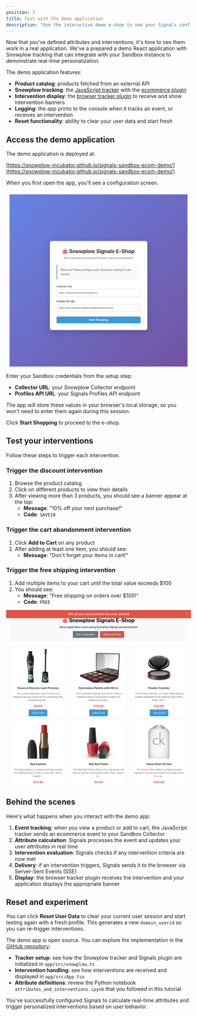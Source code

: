```yaml
---
position: 5
title: Test with the demo application
description: "Use the interactive demo e-shop to see your Signals configuration in action."
---
```


Now that you've defined attributes and interventions, it's time to see them work in a real application. We've a prepared a demo React application with Snowplow tracking that can integrate with your Sandbox instance to demonstrate real-time personalization.

The demo application features:

* **Product catalog**: products fetched from an external API
* **Snowplow tracking**: the [JavaScript tracker](/docs/sources/trackers/web-trackers/) with the [ecommerce plugin](/docs/sources/trackers/web-trackers/tracking-events/ecommerce/)
* **Intervention display**: the [browser tracker plugin](/docs/signals/receive-interventions/#using-the-browser-tracker-plugin) to receive and show intervention banners
* **Logging**: the app prints to the console when it tracks an event, or receives an intervention
* **Reset functionality**: ability to clear your user data and start fresh

## Access the demo application

The demo application is deployed at:

[https://snowplow-incubator.github.io/signals-sandbox-ecom-demo/](https://snowplow-incubator.github.io/signals-sandbox-ecom-demo/)

When you first open the app, you'll see a configuration screen.

![Screenshot showing the configuration page of the demo app.](./images/demo-configure.png)

Enter your Sandbox credentials from the setup step:

* **Collector URL**: your Snowplow Collector endpoint
* **Profiles API URL**: your Signals Profiles API endpoint

The app will store these values in your browser's local storage, so you won't need to enter them again during this session.

Click **Start Shopping** to proceed to the e-shop.

## Test your interventions

Follow these steps to trigger each intervention.

### Trigger the discount intervention

1. Browse the product catalog
2. Click on different products to view their details
3. After viewing more than 3 products, you should see a banner appear at the top:
   * **Message**: "10% off your next purchase!"
   * **Code**: `SAVE10`

### Trigger the cart abandonment intervention

1. Click **Add to Cart** on any product
2. After adding at least one item, you should see:
   * **Message**: "Don't forget your items in cart!"

### Trigger the free shipping intervention

1. Add multiple items to your cart until the total value exceeds $100
2. You should see:
   * **Message**: "Free shipping on orders over $100!"
   * **Code**: `FREE`

![Screenshot showing a triggered intervention in the demo app.](./images/demo-intervention.png)

## Behind the scenes

Here's what happens when you interact with the demo app:

1. **Event tracking**: when you view a product or add to cart, the JavaScript tracker sends an ecommerce event to your Sandbox Collector
2. **Attribute calculation**: Signals processes the event and updates your user attributes in real time
3. **Intervention evaluation**: Signals checks if any intervention criteria are now met
4. **Delivery**: if an intervention triggers, Signals sends it to the browser via Server-Sent Events (SSE)
5. **Display**: the browser tracker plugin receives the intervention and your application displays the appropriate banner

## Reset and experiment

You can click **Reset User Data** to clear your current user session and start testing again with a fresh profile. This generates a new `domain_userid` so you can re-trigger interventions.

The demo app is open source. You can explore the implementation in the [GitHub repository](https://github.com/snowplow-incubator/signals-sandbox-ecom-demo):

* **Tracker setup**: see how the Snowplow tracker and Signals plugin are initialized in `app/src/snowplow.ts`
* **Intervention handling**: see how interventions are received and displayed in `app/src/App.tsx`
* **Attribute definitions**: review the Python notebook `attributes_and_interventions.ipynb` that you followed in this tutorial

You've successfully configured Signals to calculate real-time attributes and trigger personalized interventions based on user behavior.
